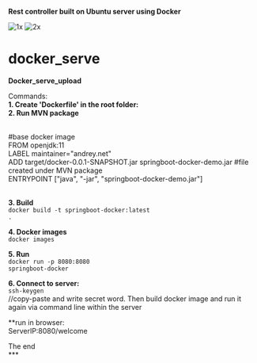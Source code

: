 <b>Rest controller built on Ubuntu server using Docker</b>

![1x](https://user-images.githubusercontent.com/47631892/147390244-ecaad7d3-061b-427f-8ac3-ca3ce842f4db.png)
![2x](https://user-images.githubusercontent.com/47631892/147390245-ac310681-9e4d-4421-93a2-28d1bd00ad83.png)



# docker_serve <br/>
<b>Docker_serve_upload</b><br/>

Commands:<br/>
<b>1. Create 'Dockerfile' in the root folder:</b><br/>
<b>2. Run MVN package</b><br/>
<br/>

#base docker image<br/>
FROM openjdk:11<br/>
LABEL maintainer="andrey.net"<br/>
ADD target/docker-0.0.1-SNAPSHOT.jar springboot-docker-demo.jar #file created under MVN package<br/>
ENTRYPOINT ["java", "-jar", "springboot-docker-demo.jar"]<br/><br/>


<b>3. Build</b><br/>
<code>docker build -t springboot-docker:latest .</code><br/>

<b>4. Docker images</b><br/>
<code>docker images</code><br/>

<b>5. Run</b><br/>
<code>docker run -p 8080:8080 springboot-docker</code><br/>

<b>6. Connect to server:</b><br/>
<code>ssh-keygen</code><br/>
//copy-paste and write secret word. Then build docker image and run it again via command line within the server<br/>

**run in browser:<br/>
ServerIP:8080/welcome<br/>

The end<br/>
***<br/>


